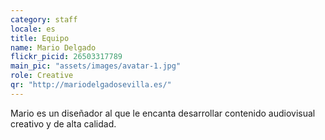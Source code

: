 ```yaml
---
category: staff
locale: es
title: Equipo
name: Mario Delgado
flickr_picid: 26503317789
main_pic: "assets/images/avatar-1.jpg"
role: Creative
qr: "http://mariodelgadosevilla.es/"
---
```


Mario es un diseñador al que le encanta
desarrollar contenido audiovisual
creativo y de alta calidad.

